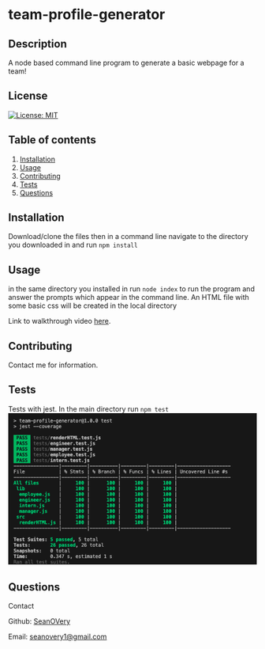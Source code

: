 # team-profile-generator

  ## Description
  
  A node based command line program to generate a basic webpage for a team!
  
  ## License
  [![License: MIT](https://img.shields.io/badge/License-MIT-yellow.svg)](https://opensource.org/licenses/MIT)
  
  ## Table of contents
  1. [Installation](#Installation)
  2. [Usage](#Usage)
  3. [Contributing](#Contributing)
  4. [Tests](#Tests)
  5. [Questions](#Questions)
  ## Installation
  
  Download/clone the files then in a command line navigate to the directory you downloaded in and run ```npm install```

  ## Usage
  
  in the same directory you installed in run ```node index``` to run the program and answer the prompts which appear in the command line. An HTML file with some basic css will be created in the local directory

  Link to walkthrough video [here](https://streamable.com/ljenbz).

  ## Contributing
  
  Contact me for information.

  ## Tests
  
  Tests with jest.
  In the main directory run ```npm test```
  ![Passing Tests](./assets/images/passing-tests-team-profile.png)


  ## Questions
  Contact

  Github: [SeanOVery](https://github.com/SeanOVery)

  Email: seanovery1@gmail.com

